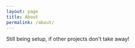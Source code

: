 ```yaml
---
layout: page
title: About
permalink: /about/
---
```


Still being setup, if other projects don't take away!

